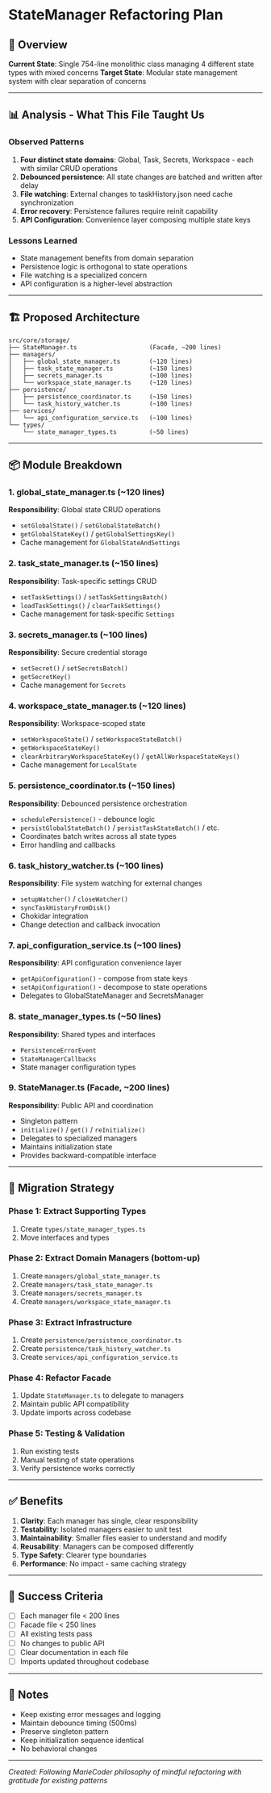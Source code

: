 # StateManager Refactoring Plan

## 🎯 Overview

**Current State**: Single 754-line monolithic class managing 4 different state types with mixed concerns
**Target State**: Modular state management system with clear separation of concerns

---

## 📊 Analysis - What This File Taught Us

### Observed Patterns
1. **Four distinct state domains**: Global, Task, Secrets, Workspace - each with similar CRUD operations
2. **Debounced persistence**: All state changes are batched and written after delay
3. **File watching**: External changes to taskHistory.json need cache synchronization
4. **Error recovery**: Persistence failures require reinit capability
5. **API Configuration**: Convenience layer composing multiple state keys

### Lessons Learned
- State management benefits from domain separation
- Persistence logic is orthogonal to state operations
- File watching is a specialized concern
- API configuration is a higher-level abstraction

---

## 🏗️ Proposed Architecture

```
src/core/storage/
├── StateManager.ts                    (Facade, ~200 lines)
├── managers/
│   ├── global_state_manager.ts        (~120 lines)
│   ├── task_state_manager.ts          (~150 lines)
│   ├── secrets_manager.ts             (~100 lines)
│   └── workspace_state_manager.ts     (~120 lines)
├── persistence/
│   ├── persistence_coordinator.ts     (~150 lines)
│   └── task_history_watcher.ts        (~100 lines)
├── services/
│   └── api_configuration_service.ts   (~100 lines)
└── types/
    └── state_manager_types.ts         (~50 lines)
```

---

## 📦 Module Breakdown

### 1. **global_state_manager.ts** (~120 lines)
**Responsibility**: Global state CRUD operations
- `setGlobalState()` / `setGlobalStateBatch()`
- `getGlobalStateKey()` / `getGlobalSettingsKey()`
- Cache management for `GlobalStateAndSettings`

### 2. **task_state_manager.ts** (~150 lines)
**Responsibility**: Task-specific settings CRUD
- `setTaskSettings()` / `setTaskSettingsBatch()`
- `loadTaskSettings()` / `clearTaskSettings()`
- Cache management for task-specific `Settings`

### 3. **secrets_manager.ts** (~100 lines)
**Responsibility**: Secure credential storage
- `setSecret()` / `setSecretsBatch()`
- `getSecretKey()`
- Cache management for `Secrets`

### 4. **workspace_state_manager.ts** (~120 lines)
**Responsibility**: Workspace-scoped state
- `setWorkspaceState()` / `setWorkspaceStateBatch()`
- `getWorkspaceStateKey()`
- `clearArbitraryWorkspaceStateKey()` / `getAllWorkspaceStateKeys()`
- Cache management for `LocalState`

### 5. **persistence_coordinator.ts** (~150 lines)
**Responsibility**: Debounced persistence orchestration
- `schedulePersistence()` - debounce logic
- `persistGlobalStateBatch()` / `persistTaskStateBatch()` / etc.
- Coordinates batch writes across all state types
- Error handling and callbacks

### 6. **task_history_watcher.ts** (~100 lines)
**Responsibility**: File system watching for external changes
- `setupWatcher()` / `closeWatcher()`
- `syncTaskHistoryFromDisk()`
- Chokidar integration
- Change detection and callback invocation

### 7. **api_configuration_service.ts** (~100 lines)
**Responsibility**: API configuration convenience layer
- `getApiConfiguration()` - compose from state keys
- `setApiConfiguration()` - decompose to state operations
- Delegates to GlobalStateManager and SecretsManager

### 8. **state_manager_types.ts** (~50 lines)
**Responsibility**: Shared types and interfaces
- `PersistenceErrorEvent`
- `StateManagerCallbacks`
- State manager configuration types

### 9. **StateManager.ts** (Facade, ~200 lines)
**Responsibility**: Public API and coordination
- Singleton pattern
- `initialize()` / `get()` / `reInitialize()`
- Delegates to specialized managers
- Maintains initialization state
- Provides backward-compatible interface

---

## 🔄 Migration Strategy

### Phase 1: Extract Supporting Types
1. Create `types/state_manager_types.ts`
2. Move interfaces and types

### Phase 2: Extract Domain Managers (bottom-up)
1. Create `managers/global_state_manager.ts`
2. Create `managers/task_state_manager.ts`
3. Create `managers/secrets_manager.ts`
4. Create `managers/workspace_state_manager.ts`

### Phase 3: Extract Infrastructure
1. Create `persistence/persistence_coordinator.ts`
2. Create `persistence/task_history_watcher.ts`
3. Create `services/api_configuration_service.ts`

### Phase 4: Refactor Facade
1. Update `StateManager.ts` to delegate to managers
2. Maintain public API compatibility
3. Update imports across codebase

### Phase 5: Testing & Validation
1. Run existing tests
2. Manual testing of state operations
3. Verify persistence works correctly

---

## ✅ Benefits

1. **Clarity**: Each manager has single, clear responsibility
2. **Testability**: Isolated managers easier to unit test
3. **Maintainability**: Smaller files easier to understand and modify
4. **Reusability**: Managers can be composed differently
5. **Type Safety**: Clearer type boundaries
6. **Performance**: No impact - same caching strategy

---

## 🎯 Success Criteria

- [ ] Each manager file < 200 lines
- [ ] Facade file < 250 lines
- [ ] All existing tests pass
- [ ] No changes to public API
- [ ] Clear documentation in each file
- [ ] Imports updated throughout codebase

---

## 📝 Notes

- Keep existing error messages and logging
- Maintain debounce timing (500ms)
- Preserve singleton pattern
- Keep initialization sequence identical
- No behavioral changes

---

*Created: Following MarieCoder philosophy of mindful refactoring with gratitude for existing patterns*

